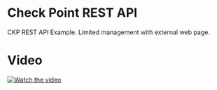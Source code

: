 # Check Point REST API
 CKP REST API Example. Limited management with external web page.



# Video

[![Watch the video](/jpgpreview.png)]([https://www.youtube.com/watch?v=x-_zV9VEpoc](https://www.youtube.com/watch?v=uF-Ci-_N4Cs)) 
